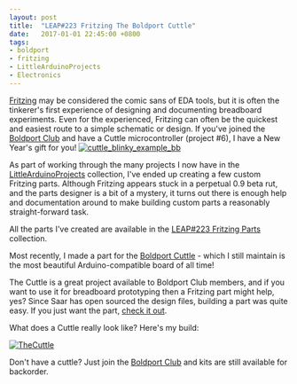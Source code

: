```yaml
---
layout: post
title:  "LEAP#223 Fritzing The Boldport Cuttle"
date:   2017-01-01 22:45:00 +0800
tags:
- boldport
- fritzing
- LittleArduinoProjects
- Electronics
---
```


[Fritzing][fritzing] may be considered the comic sans of EDA tools,
but it is often the tinkerer's first experience of designing and documenting breadboard experiments.
Even for the experienced, Fritzing can often be the quickest and easiest route to a simple schematic or design.
If you've joined the [Boldport Club][bpc] and have a Cuttle microcontroller (project #6), I have a New Year's gift for you!
[![cuttle_blinky_example_bb](https://leap.tardate.com/FritzingParts/TheCuttle/cuttle_blinky_example/cuttle_blinky_example_bb.jpg)](http://leap.tardate.com)


As part of working through the many projects I now have in the [LittleArduinoProjects][leap] collection,
I've ended up creating a few custom Fritzing parts. Although Fritzing appears stuck in a perpetual 0.9 beta rut, and the parts designer is a bit of a mystery, it turns out there is enough help and documentation around to make building custom parts a reasonably straight-forward task.

All the parts I've created are available in the [LEAP#223 Fritzing Parts][myparts] collection.

Most recently, I made a part for the [Boldport Cuttle][cuttle] - which I still maintain is the most beautiful Arduino-compatible board of all time!

The Cuttle is a great project available to Boldport Club members, and if you want to use it for breadboard prototyping
then a Fritzing part might help, yes? Since Saar has open sourced the design files, building a part was quite easy.
If you just want the part, [check it out][cuttlepart].

What does a Cuttle really look like? Here's my build:

[![TheCuttle](https://leap.tardate.com/BoldportClub/TheCuttle/assets/TheCuttle_build.jpg)](https://github.com/tardate/LittleArduinoProjects/tree/master/BoldportClub/TheCuttle)

Don't have a cuttle? Just join the [Boldport Club][bpc] and kits are still available for backorder.

[fritzing]: http://fritzing.org/home/
[leap]: http://leap.tardate.com
[cuttle]: http://www.boldport.com/tc/
[myparts]: https://github.com/tardate/LittleArduinoProjects/tree/master/FritzingParts
[cuttlepart]: https://github.com/tardate/LittleArduinoProjects/tree/master/Fritzing/TheCuttle
[bpc]: http://www.boldport.club/
